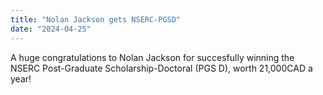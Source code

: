 ```yaml
---
title: "Nolan Jackson gets NSERC-PGSD"
date: "2024-04-25"
---
```


A huge congratulations to Nolan Jackson for succesfully winning the NSERC Post-Graduate Scholarship-Doctoral (PGS D), worth 21,000CAD a year!
